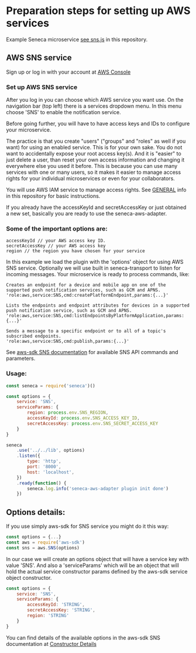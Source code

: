 # Preparation steps for setting up AWS services

Example Seneca microservice [see sns.js](https://github.com/bersilius/seneca-aws-adapter/examples/SNS/sns.js) in this repository.

## AWS SNS service

Sign up or log in with your account at [AWS Console](https://console.aws.amazon.com)

### Set up AWS SNS service

After you log in you can choose which AWS service you want use. On the navigation bar (top left) there is a services dropdown menu. In this menu choose 'SNS' to enable the notification service.

Before going further, you will have to have access keys and IDs to configure your microservice.

The practice is that you create "users" ("groups" and "roles" as well if you want) for using an enabled service. This is for your own sake. You do not want to accidentally expose your root access key(s). And it is "easier" to just delete a user, than reset your own access information and changing it everywhere else you used it before. This is because you can use many services with one or many users, so it makes it easier to manage access rights for your individual microservices or even for your collaborators. 

You will use AWS IAM service to manage access rights. See [GENERAL](https://github.com/bersilius/seneca-aws-adapter/blob/master/examples/GENERAL.md) info in this repository for basic instructions.

If you already have the accessKeyId and secretAccessKey or just obtained a new set, basically you are ready to use the seneca-aws-adapter.

### Some of the important options are:

```
accessKeyId // your AWS access key ID.
secretAccessKey // your AWS access key
region // the region you have chosen for your service
```

In this example we load the plugin with the 'options' object for using AWS SNS service. Optionally we will use built in seneca-transport to listen for incoming messages. Your microservice is ready to process commands, like:

```
Creates an endpoint for a device and mobile app on one of the supported push notification services, such as GCM and APNS.
'role:aws,service:SNS,cmd:createPlatformEndpoint,params:{...}'

Lists the endpoints and endpoint attributes for devices in a supported push notification service, such as GCM and APNS.
'role:aws,service:SNS,cmd:listEndpointsByPlatformApplication,params:{...}'

Sends a message to a specific endpoint or to all of a topic's subscribed endpoints.
'role:aws,service:SNS,cmd:publish,params:{...}'
```

See [aws-sdk SNS documentation](http://docs.aws.amazon.com/AWSJavaScriptSDK/latest/AWS/SNS.html) for available SNS API commands and parameters.

### Usage:

```javascript
const seneca = require('seneca')()

const options = {
    service: 'SNS',
    serviceParams: {
        region: process.env.SNS_REGION,
        accessKeyId: process.env.SNS_ACCESS_KEY_ID,
        secretAccessKey: process.env.SNS_SECRET_ACCESS_KEY
    }
}

seneca
    .use('../../lib', options)
    .listen({
        type: 'http',
        port: '8000',
        host: 'localhost',
    })
    .ready(function() {
        seneca.log.info('seneca-aws-adapter plugin init done')
    })
```

## Options details:

If you use simply aws-sdk for SNS service you might do it this way:

```javascript
const options = {...}
const aws = require('aws-sdk')
const sns = aws.SNS(options)
```

In our case we will create an options object that will have a service key with value 'SNS'. And also a 'serviceParams' which will be an object that will hold the actual service constructor params defined by the aws-sdk service object constructor.

```javascript
const options = {
    service: 'SNS',
    serviceParams: {
        accessKeyId: 'STRING',
        secretAccessKey: 'STRING',
        region: 'STRING'
    }
}
```

You can find details of the available options in the aws-sdk SNS documentation at [Constructor Details](http://docs.aws.amazon.com/AWSJavaScriptSDK/latest/AWS/SNS.html#constructor-property)

